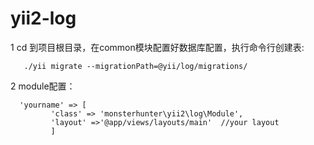 # yii2-log
1 cd 到项目根目录，在common模块配置好数据库配置，执行命令行创建表:
       
       ./yii migrate --migrationPath=@yii/log/migrations/ 

2 module配置：


      'yourname' => [
             'class' => 'monsterhunter\yii2\log\Module',
             'layout' =>'@app/views/layouts/main'  //your layout  
             ]
